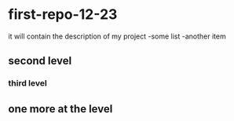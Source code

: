 # first-repo-12-23
it will contain the description of my project
-some list
-another item

## second level  

### third level

## one more at the level
